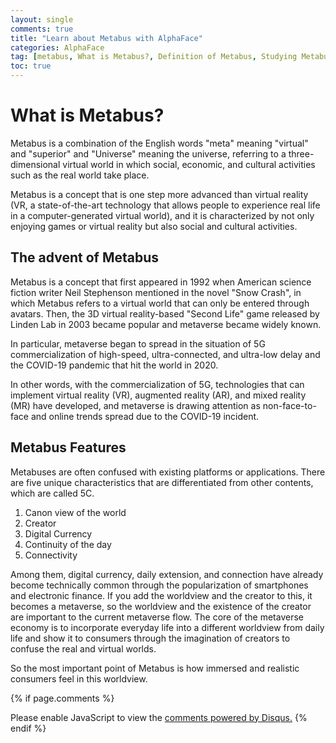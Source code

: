 ```yaml
---
layout: single
comments: true
title: "Learn about Metabus with AlphaFace"
categories: AlphaFace
tag: [metabus, What is Metabus?, Definition of Metabus, Studying Metabuses, The advent of Metabus, Metabus Features]
toc: true
---
```



  <!-- Google addsense -->
  <script async src="https://pagead2.googlesyndication.com/pagead/js/adsbygoogle.js?client=ca-pub-2367691231152778"
    crossorigin="anonymous"></script>
  <!-- 상단 2개 -->
  <ins class="adsbygoogle" style="display:block" data-ad-client="ca-pub-2367691231152778" data-ad-slot="7442206282"
    data-ad-format="auto" data-full-width-responsive="true"></ins>
  <script>
    (adsbygoogle = window.adsbygoogle || []).push({});
  </script>


# What is Metabus?

Metabus is a combination of the English words "meta" meaning "virtual" and "superior" and "Universe" meaning the universe, referring to a three-dimensional virtual world in which social, economic, and cultural activities such as the real world take place.

Metabus is a concept that is one step more advanced than virtual reality (VR, a state-of-the-art technology that allows people to experience real life in a computer-generated virtual world), and it is characterized by not only enjoying games or virtual reality but also social and cultural activities.


## The advent of Metabus

Metabus is a concept that first appeared in 1992 when American science fiction writer Neil Stephenson mentioned in the novel "Snow Crash", in which Metabus refers to a virtual world that can only be entered through avatars. Then, the 3D virtual reality-based "Second Life" game released by Linden Lab in 2003 became popular and metaverse became widely known.

In particular, metaverse began to spread in the situation of 5G commercialization of high-speed, ultra-connected, and ultra-low delay and the COVID-19 pandemic that hit the world in 2020.

In other words, with the commercialization of 5G, technologies that can implement virtual reality (VR), augmented reality (AR), and mixed reality (MR) have developed, and metaverse is drawing attention as non-face-to-face and online trends spread due to the COVID-19 incident.

## Metabus Features

Metabuses are often confused with existing platforms or applications. There are five unique characteristics that are differentiated from other contents, which are called 5C.

1) Canon view of the world
2) Creator
3) Digital Currency
4) Continuity of the day
5) Connectivity

Among them, digital currency, daily extension, and connection have already become technically common through the popularization of smartphones and electronic finance. If you add the worldview and the creator to this, it becomes a metaverse, so the worldview and the existence of the creator are important to the current metaverse flow. The core of the metaverse economy is to incorporate everyday life into a different worldview from daily life and show it to consumers through the imagination of creators to confuse the real and virtual worlds.

So the most important point of Metabus is how immersed and realistic consumers feel in this worldview.



  <!-- Google addsense -->
  <script async src="https://pagead2.googlesyndication.com/pagead/js/adsbygoogle.js?client=ca-pub-2367691231152778"
    crossorigin="anonymous"></script>
  <!-- alphaface.footer.add -->
  <ins class="adsbygoogle" style="display:block" data-ad-client="ca-pub-2367691231152778" data-ad-slot="8141421734"
    data-ad-format="auto" data-full-width-responsive="true"></ins>
  <script>
    (adsbygoogle = window.adsbygoogle || []).push({});
  </script>


{% if page.comments %}
<div id="disqus_thread"></div>
<script>
    /**
    *  RECOMMENDED CONFIGURATION VARIABLES: EDIT AND UNCOMMENT THE SECTION BELOW TO INSERT DYNAMIC VALUES FROM YOUR PLATFORM OR CMS.
    *  LEARN WHY DEFINING THESE VARIABLES IS IMPORTANT: https://disqus.com/admin/universalcode/#configuration-variables    */
    
    var disqus_config = function () {
    this.page.url = "{{ page.url | absolute_url }};";  // Replace PAGE_URL with your page's canonical URL variable
    this.page.identifier = "{{ page.id }}";; // Replace PAGE_IDENTIFIER with your page's unique identifier variable
    };
    
    (function() { // DON'T EDIT BELOW THIS LINE
    var d = document, s = d.createElement('script');
    s.src = 'https://alphafaceblog.disqus.com/embed.js';
    s.setAttribute('data-timestamp', +new Date());
    (d.head || d.body).appendChild(s);
    })();
</script>
<noscript>Please enable JavaScript to view the <a href="https://disqus.com/?ref_noscript">comments powered by Disqus.</a></noscript>
{% endif %}